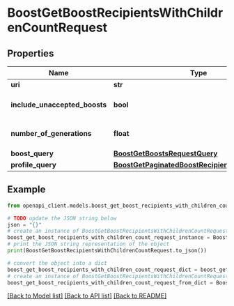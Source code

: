 # BoostGetBoostRecipientsWithChildrenCountRequest


## Properties

Name | Type | Description | Notes
------------ | ------------- | ------------- | -------------
**uri** | **str** |  | 
**include_unaccepted_boosts** | **bool** |  | [optional] [default to True]
**number_of_generations** | **float** |  | [optional] [default to 1]
**boost_query** | [**BoostGetBoostsRequestQuery**](BoostGetBoostsRequestQuery.md) |  | [optional] 
**profile_query** | [**BoostGetPaginatedBoostRecipientsRequestQuery**](BoostGetPaginatedBoostRecipientsRequestQuery.md) |  | [optional] 

## Example

```python
from openapi_client.models.boost_get_boost_recipients_with_children_count_request import BoostGetBoostRecipientsWithChildrenCountRequest

# TODO update the JSON string below
json = "{}"
# create an instance of BoostGetBoostRecipientsWithChildrenCountRequest from a JSON string
boost_get_boost_recipients_with_children_count_request_instance = BoostGetBoostRecipientsWithChildrenCountRequest.from_json(json)
# print the JSON string representation of the object
print(BoostGetBoostRecipientsWithChildrenCountRequest.to_json())

# convert the object into a dict
boost_get_boost_recipients_with_children_count_request_dict = boost_get_boost_recipients_with_children_count_request_instance.to_dict()
# create an instance of BoostGetBoostRecipientsWithChildrenCountRequest from a dict
boost_get_boost_recipients_with_children_count_request_from_dict = BoostGetBoostRecipientsWithChildrenCountRequest.from_dict(boost_get_boost_recipients_with_children_count_request_dict)
```
[[Back to Model list]](../README.md#documentation-for-models) [[Back to API list]](../README.md#documentation-for-api-endpoints) [[Back to README]](../README.md)


